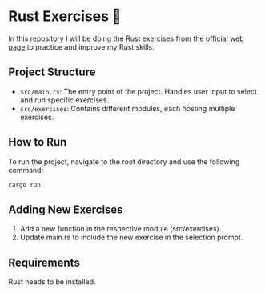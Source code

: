 # Rust Exercises 🦀

In this repository I will be doing the Rust exercises from the [official web page](https://doc.rust-lang.org/rust-by-example) to practice and improve my Rust skills.

## Project Structure

- `src/main.rs`: The entry point of the project. Handles user input to select and run specific exercises.
- `src/exercises`: Contains different modules, each hosting multiple exercises.

## How to Run

To run the project, navigate to the root directory and use the following command:

```bash
cargo run
```

## Adding New Exercises

1. Add a new function in the respective module (src/exercises).
2. Update main.rs to include the new exercise in the selection prompt.

## Requirements

Rust needs to be installed.
